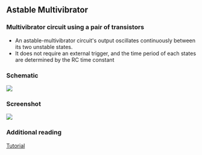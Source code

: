 Astable Multivibrator
---
### Multivibrator circuit using a pair of transistors

* An astable-multivibrator circuit's output oscillates continuously between its two unstable states.
* It does not require an external trigger, and the time period of each states are determined by the RC time constant

### Schematic 

![](file:///android_asset/DOC_HTML/apps/images/schematics/astable-multivibrator.svg@100%|auto)

### Screenshot

![](file:///android_asset/DOC_HTML/apps/images/screenshots/astable-multivibrator.png@100%|auto)

### Additional reading
[Tutorial](http://www.electronics-tutorials.ws/waveforms/astable.html)
